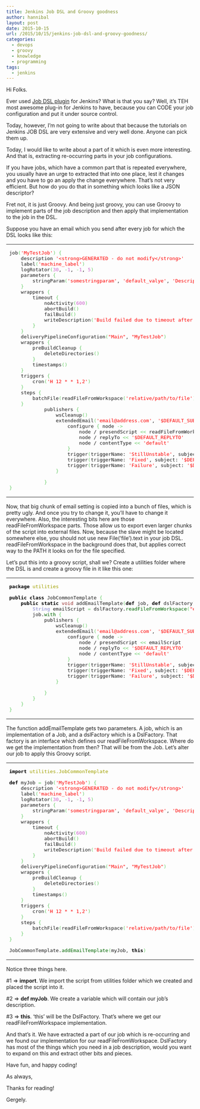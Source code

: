 ```yaml
---
title: Jenkins Job DSL and Groovy goodness
author: hannibal
layout: post
date: 2015-10-15
url: /2015/10/15/jenkins-job-dsl-and-groovy-goodness/
categories:
  - devops
  - groovy
  - knowledge
  - programming
tags:
  - jenkins
---
```

Hi Folks. 

Ever used <a href="https://wiki.jenkins-ci.org/display/JENKINS/Job+DSL+Plugin" target="_blank">Job DSL plugin</a> for Jenkins? What is that you say? Well, it&#8217;s TEH most awesome plug-in for Jenkins to have, because you can CODE your job configuration and put it under source control. 

Today, however, I&#8217;m not going to write about that because the tutorials on Jenkins JOB DSL are very extensive and very well done. Anyone can pick them up. 

Today, I would like to write about a part of it which is even more interesting. And that is, extracting re-occurring parts in your job configurations.

If you have jobs, which have a common part that is repeated everywhere, you usually have an urge to extracted that into one place, lest it changes and you have to go an apply the change everywhere. That&#8217;s not very efficient. But how do you do that in something which looks like a JSON descriptor?

Fret not, it is just Groovy. And being just groovy, you can use Groovy to implement parts of the job description and then apply that implementation to the job in the DSL. 

Suppose you have an email which you send after every job for which the DSL looks like this:

<div class="wp_syntax">
  <table>
    <tr>
      <td class="code">
        <pre class="groovy" style="font-family:monospace;">job<span style="color: #66cc66;">&#40;</span><span style="color: #ff0000;">'MyTestJob'</span><span style="color: #66cc66;">&#41;</span> <span style="color: #66cc66;">&#123;</span>
    description <span style="color: #ff0000;">'&lt;strong&gt;GENERATED - do not modify&lt;/strong&gt;'</span>
    label<span style="color: #66cc66;">&#40;</span><span style="color: #ff0000;">'machine_label'</span><span style="color: #66cc66;">&#41;</span>
    logRotator<span style="color: #66cc66;">&#40;</span><span style="color: #cc66cc;">30</span>, <span style="color: #66cc66;">-</span><span style="color: #cc66cc;">1</span>, <span style="color: #66cc66;">-</span><span style="color: #cc66cc;">1</span>, <span style="color: #cc66cc;">5</span><span style="color: #66cc66;">&#41;</span>
    parameters <span style="color: #66cc66;">&#123;</span>
        stringParam<span style="color: #66cc66;">&#40;</span><span style="color: #ff0000;">'somestringparam'</span>, <span style="color: #ff0000;">'default_valye'</span>, <span style="color: #ff0000;">'Description'</span><span style="color: #66cc66;">&#41;</span>
    <span style="color: #66cc66;">&#125;</span>
    wrappers <span style="color: #66cc66;">&#123;</span>
        timeout <span style="color: #66cc66;">&#123;</span>
            noActivity<span style="color: #66cc66;">&#40;</span><span style="color: #cc66cc;">600</span><span style="color: #66cc66;">&#41;</span>
            abortBuild<span style="color: #66cc66;">&#40;</span><span style="color: #66cc66;">&#41;</span>
            failBuild<span style="color: #66cc66;">&#40;</span><span style="color: #66cc66;">&#41;</span>
            writeDescription<span style="color: #66cc66;">&#40;</span><span style="color: #ff0000;">'Build failed due to timeout after {0} minutes'</span><span style="color: #66cc66;">&#41;</span>
        <span style="color: #66cc66;">&#125;</span>
    <span style="color: #66cc66;">&#125;</span>
    deliveryPipelineConfiguration<span style="color: #66cc66;">&#40;</span><span style="color: #ff0000;">"Main"</span>, <span style="color: #ff0000;">"MyTestJob"</span><span style="color: #66cc66;">&#41;</span>
    wrappers <span style="color: #66cc66;">&#123;</span>
        preBuildCleanup <span style="color: #66cc66;">&#123;</span>
            deleteDirectories<span style="color: #66cc66;">&#40;</span><span style="color: #66cc66;">&#41;</span>
        <span style="color: #66cc66;">&#125;</span>
        timestamps<span style="color: #66cc66;">&#40;</span><span style="color: #66cc66;">&#41;</span>
    <span style="color: #66cc66;">&#125;</span>
    triggers <span style="color: #66cc66;">&#123;</span>
        cron<span style="color: #66cc66;">&#40;</span><span style="color: #ff0000;">'H 12 * * 1,2'</span><span style="color: #66cc66;">&#41;</span>
    <span style="color: #66cc66;">&#125;</span>
    steps <span style="color: #66cc66;">&#123;</span>
        batchFile<span style="color: #66cc66;">&#40;</span>readFileFromWorkspace<span style="color: #66cc66;">&#40;</span><span style="color: #ff0000;">'relative/path/to/file'</span><span style="color: #66cc66;">&#41;</span><span style="color: #66cc66;">&#41;</span>
    <span style="color: #66cc66;">&#125;</span>
            publishers <span style="color: #66cc66;">&#123;</span>
                wsCleanup<span style="color: #66cc66;">&#40;</span><span style="color: #66cc66;">&#41;</span>
                extendedEmail<span style="color: #66cc66;">&#40;</span><span style="color: #ff0000;">'email@address.com'</span>, <span style="color: #ff0000;">'$DEFAULT_SUBJECT'</span>, <span style="color: #ff0000;">'$DEFAULT_CONTENT'</span><span style="color: #66cc66;">&#41;</span> <span style="color: #66cc66;">&#123;</span>
                    configure <span style="color: #66cc66;">&#123;</span> node <span style="color: #66cc66;">-&gt;</span>
                        node / presendScript <span style="color: #66cc66;">&lt;&lt;</span> readFileFromWorkspace<span style="color: #66cc66;">&#40;</span><span style="color: #ff0000;">'email_templates/emailtemplate.groovy'</span><span style="color: #66cc66;">&#41;</span>
                        node / replyTo <span style="color: #66cc66;">&lt;&lt;</span> <span style="color: #ff0000;">'$DEFAULT_REPLYTO'</span>
                        node / contentType <span style="color: #66cc66;">&lt;&lt;</span> <span style="color: #ff0000;">'default'</span>
                    <span style="color: #66cc66;">&#125;</span>
                    trigger<span style="color: #66cc66;">&#40;</span>triggerName: <span style="color: #ff0000;">'StillUnstable'</span>, subject: <span style="color: #ff0000;">'$DEFAULT_SUBJECT'</span>, body: <span style="color: #ff0000;">'$DEFAULT_CONTENT'</span>, replyTo: <span style="color: #ff0000;">'$DEFAULT_REPLYTO'</span>, sendToDevelopers: <span style="color: #000000; font-weight: bold;">true</span>, sendToRecipientList: <span style="color: #000000; font-weight: bold;">true</span><span style="color: #66cc66;">&#41;</span>
                    trigger<span style="color: #66cc66;">&#40;</span>triggerName: <span style="color: #ff0000;">'Fixed'</span>, subject: <span style="color: #ff0000;">'$DEFAULT_SUBJECT'</span>, body: <span style="color: #ff0000;">'$DEFAULT_CONTENT'</span>, replyTo: <span style="color: #ff0000;">'$DEFAULT_REPLYTO'</span>, sendToDevelopers: <span style="color: #000000; font-weight: bold;">true</span>, sendToRecipientList: <span style="color: #000000; font-weight: bold;">true</span><span style="color: #66cc66;">&#41;</span>
                    trigger<span style="color: #66cc66;">&#40;</span>triggerName: <span style="color: #ff0000;">'Failure'</span>, subject: <span style="color: #ff0000;">'$DEFAULT_SUBJECT'</span>, body: <span style="color: #ff0000;">'$DEFAULT_CONTENT'</span>, replyTo: <span style="color: #ff0000;">'$DEFAULT_REPLYTO'</span>, sendToDevelopers: <span style="color: #000000; font-weight: bold;">true</span>, sendToRecipientList: <span style="color: #000000; font-weight: bold;">true</span><span style="color: #66cc66;">&#41;</span>
                <span style="color: #66cc66;">&#125;</span>
&nbsp;
            <span style="color: #66cc66;">&#125;</span>
<span style="color: #66cc66;">&#125;</span></pre>
      </td>
    </tr>
  </table>
</div>

Now, that big chunk of email setting is copied into a bunch of files, which is pretty ugly. And once you try to change it, you&#8217;ll have to change it everywhere. Also, the interesting bits here are those readFileFromWorkspace parts. Those allow us to export even larger chunks of the script into external files. Now, because the slave might be located somewhere else, you should not use new File(&#8216;file&#8217;).text in your job DSL. readFileFromWorkspace in the background does that, but applies correct way to the PATH it looks on for the file specified. 

Let&#8217;s put this into a groovy script, shall we? Create a utilities folder where the DSL is and create a groovy file in it like this one:

<div class="wp_syntax">
  <table>
    <tr>
      <td class="code">
        <pre class="groovy" style="font-family:monospace;"><span style="color: #000000; font-weight: bold;">package</span> <span style="color: #a1a100;">utilities</span>
&nbsp;
<span style="color: #000000; font-weight: bold;">public</span> <span style="color: #000000; font-weight: bold;">class</span> JobCommonTemplate <span style="color: #66cc66;">&#123;</span>
    <span style="color: #000000; font-weight: bold;">public</span> <span style="color: #000000; font-weight: bold;">static</span> <span style="color: #993333;">void</span> addEmailTemplate<span style="color: #66cc66;">&#40;</span><span style="color: #000000; font-weight: bold;">def</span> job, <span style="color: #000000; font-weight: bold;">def</span> dslFactory<span style="color: #66cc66;">&#41;</span> <span style="color: #66cc66;">&#123;</span>
        <span style="color: #aaaadd; font-weight: bold;">String</span> emailScript <span style="color: #66cc66;">=</span> dslFactory.<span style="color: #006600;">readFileFromWorkspace</span><span style="color: #66cc66;">&#40;</span><span style="color: #ff0000;">"email_template/EmailTemplate.groovy"</span><span style="color: #66cc66;">&#41;</span>
        job.<span style="color: #006600;">with</span> <span style="color: #66cc66;">&#123;</span>
            publishers <span style="color: #66cc66;">&#123;</span>
                wsCleanup<span style="color: #66cc66;">&#40;</span><span style="color: #66cc66;">&#41;</span>
                extendedEmail<span style="color: #66cc66;">&#40;</span><span style="color: #ff0000;">'email@address.com'</span>, <span style="color: #ff0000;">'$DEFAULT_SUBJECT'</span>, <span style="color: #ff0000;">'$DEFAULT_CONTENT'</span><span style="color: #66cc66;">&#41;</span> <span style="color: #66cc66;">&#123;</span>
                    configure <span style="color: #66cc66;">&#123;</span> node <span style="color: #66cc66;">-&gt;</span>
                        node / presendScript <span style="color: #66cc66;">&lt;&lt;</span> emailScript
                        node / replyTo <span style="color: #66cc66;">&lt;&lt;</span> <span style="color: #ff0000;">'$DEFAULT_REPLYTO'</span>
                        node / contentType <span style="color: #66cc66;">&lt;&lt;</span> <span style="color: #ff0000;">'default'</span>
                    <span style="color: #66cc66;">&#125;</span>
                    trigger<span style="color: #66cc66;">&#40;</span>triggerName: <span style="color: #ff0000;">'StillUnstable'</span>, subject: <span style="color: #ff0000;">'$DEFAULT_SUBJECT'</span>, body: <span style="color: #ff0000;">'$DEFAULT_CONTENT'</span>, replyTo: <span style="color: #ff0000;">'$DEFAULT_REPLYTO'</span>, sendToDevelopers: <span style="color: #000000; font-weight: bold;">true</span>, sendToRecipientList: <span style="color: #000000; font-weight: bold;">true</span><span style="color: #66cc66;">&#41;</span>
                    trigger<span style="color: #66cc66;">&#40;</span>triggerName: <span style="color: #ff0000;">'Fixed'</span>, subject: <span style="color: #ff0000;">'$DEFAULT_SUBJECT'</span>, body: <span style="color: #ff0000;">'$DEFAULT_CONTENT'</span>, replyTo: <span style="color: #ff0000;">'$DEFAULT_REPLYTO'</span>, sendToDevelopers: <span style="color: #000000; font-weight: bold;">true</span>, sendToRecipientList: <span style="color: #000000; font-weight: bold;">true</span><span style="color: #66cc66;">&#41;</span>
                    trigger<span style="color: #66cc66;">&#40;</span>triggerName: <span style="color: #ff0000;">'Failure'</span>, subject: <span style="color: #ff0000;">'$DEFAULT_SUBJECT'</span>, body: <span style="color: #ff0000;">'$DEFAULT_CONTENT'</span>, replyTo: <span style="color: #ff0000;">'$DEFAULT_REPLYTO'</span>, sendToDevelopers: <span style="color: #000000; font-weight: bold;">true</span>, sendToRecipientList: <span style="color: #000000; font-weight: bold;">true</span><span style="color: #66cc66;">&#41;</span>
                <span style="color: #66cc66;">&#125;</span>
&nbsp;
            <span style="color: #66cc66;">&#125;</span>
        <span style="color: #66cc66;">&#125;</span>
    <span style="color: #66cc66;">&#125;</span>
<span style="color: #66cc66;">&#125;</span></pre>
      </td>
    </tr>
  </table>
</div>

The function addEmailTemplate gets two parameters. A job, which is an implementation of a Job, and a dslFactory which is a DslFactory. That factory is an interface which defines our readFileFromWorkspace. Where do we get the implementation from then? That will be from the Job. Let&#8217;s alter our job to apply this Groovy script.

<div class="wp_syntax">
  <table>
    <tr>
      <td class="code">
        <pre class="groovy" style="font-family:monospace;"><span style="color: #000000; font-weight: bold;">import</span> <span style="color: #a1a100;">utilities.JobCommonTemplate</span>
&nbsp;
<span style="color: #000000; font-weight: bold;">def</span> myJob <span style="color: #66cc66;">=</span> job<span style="color: #66cc66;">&#40;</span><span style="color: #ff0000;">'MyTestJob'</span><span style="color: #66cc66;">&#41;</span> <span style="color: #66cc66;">&#123;</span>
    description <span style="color: #ff0000;">'&lt;strong&gt;GENERATED - do not modify&lt;/strong&gt;'</span>
    label<span style="color: #66cc66;">&#40;</span><span style="color: #ff0000;">'machine_label'</span><span style="color: #66cc66;">&#41;</span>
    logRotator<span style="color: #66cc66;">&#40;</span><span style="color: #cc66cc;">30</span>, <span style="color: #66cc66;">-</span><span style="color: #cc66cc;">1</span>, <span style="color: #66cc66;">-</span><span style="color: #cc66cc;">1</span>, <span style="color: #cc66cc;">5</span><span style="color: #66cc66;">&#41;</span>
    parameters <span style="color: #66cc66;">&#123;</span>
        stringParam<span style="color: #66cc66;">&#40;</span><span style="color: #ff0000;">'somestringparam'</span>, <span style="color: #ff0000;">'default_valye'</span>, <span style="color: #ff0000;">'Description'</span><span style="color: #66cc66;">&#41;</span>
    <span style="color: #66cc66;">&#125;</span>
    wrappers <span style="color: #66cc66;">&#123;</span>
        timeout <span style="color: #66cc66;">&#123;</span>
            noActivity<span style="color: #66cc66;">&#40;</span><span style="color: #cc66cc;">600</span><span style="color: #66cc66;">&#41;</span>
            abortBuild<span style="color: #66cc66;">&#40;</span><span style="color: #66cc66;">&#41;</span>
            failBuild<span style="color: #66cc66;">&#40;</span><span style="color: #66cc66;">&#41;</span>
            writeDescription<span style="color: #66cc66;">&#40;</span><span style="color: #ff0000;">'Build failed due to timeout after {0} minutes'</span><span style="color: #66cc66;">&#41;</span>
        <span style="color: #66cc66;">&#125;</span>
    <span style="color: #66cc66;">&#125;</span>
    deliveryPipelineConfiguration<span style="color: #66cc66;">&#40;</span><span style="color: #ff0000;">"Main"</span>, <span style="color: #ff0000;">"MyTestJob"</span><span style="color: #66cc66;">&#41;</span>
    wrappers <span style="color: #66cc66;">&#123;</span>
        preBuildCleanup <span style="color: #66cc66;">&#123;</span>
            deleteDirectories<span style="color: #66cc66;">&#40;</span><span style="color: #66cc66;">&#41;</span>
        <span style="color: #66cc66;">&#125;</span>
        timestamps<span style="color: #66cc66;">&#40;</span><span style="color: #66cc66;">&#41;</span>
    <span style="color: #66cc66;">&#125;</span>
    triggers <span style="color: #66cc66;">&#123;</span>
        cron<span style="color: #66cc66;">&#40;</span><span style="color: #ff0000;">'H 12 * * 1,2'</span><span style="color: #66cc66;">&#41;</span>
    <span style="color: #66cc66;">&#125;</span>
    steps <span style="color: #66cc66;">&#123;</span>
        batchFile<span style="color: #66cc66;">&#40;</span>readFileFromWorkspace<span style="color: #66cc66;">&#40;</span><span style="color: #ff0000;">'relative/path/to/file'</span><span style="color: #66cc66;">&#41;</span><span style="color: #66cc66;">&#41;</span>
    <span style="color: #66cc66;">&#125;</span>
<span style="color: #66cc66;">&#125;</span>
&nbsp;
JobCommonTemplate.<span style="color: #006600;">addEmailTemplate</span><span style="color: #66cc66;">&#40;</span>myJob, <span style="color: #000000; font-weight: bold;">this</span><span style="color: #66cc66;">&#41;</span></pre>
      </td>
    </tr>
  </table>
</div>

Notice three things here.

#1 => **import**. We import the script from utilities folder which we created and placed the script into it.
  
#2 => **def myJob**. We create a variable which will contain our job&#8217;s description.
  
#3 => **this**. &#8216;this&#8217; will be the DslFactory. That&#8217;s where we get our readFileFromWorkspace implementation. 

And that&#8217;s it. We have extracted a part of our job which is re-occurring and we found our implementation for our readFileFromWorkspace. DslFactory has most of the things which you need in a job description, would you want to expand on this and extract other bits and pieces. 

Have fun, and happy coding!
  
As always,
  
Thanks for reading!
  
Gergely.